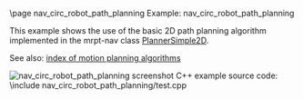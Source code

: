 \page nav_circ_robot_path_planning Example: nav_circ_robot_path_planning

This example shows the use of the basic 2D path planning
algorithm implemented in the mrpt-nav class [PlannerSimple2D](class_mrpt_nav_PlannerSimple2D.html).

See also: [index of motion planning algorithms]()



![nav_circ_robot_path_planning screenshot](doc/source/images/nav_circ_robot_path_planning_screenshot.png)
C++ example source code:
\include nav_circ_robot_path_planning/test.cpp
